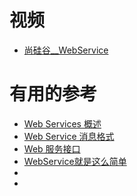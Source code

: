 






# 视频

* [尚硅谷__WebService](https://www.bilibili.com/video/av43408899?from=search&seid=2111236047538026516)


# 有用的参考
* [Web Services 概述](http://ifeve.com/web-services-overview/)
* [Web Service 消息格式](http://ifeve.com/web-service-message-formats/)
* [Web 服务接口](http://ifeve.com/web-service-interfaces/)
* [WebService就是这么简单](http://www.imooc.com/article/25537)
* []()
* []()

